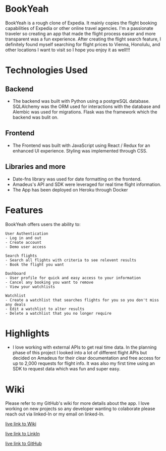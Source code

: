 # BookYeah
BookYeah is a rough clone of Expedia.  It mainly copies the flight booking capabilities of Expedia or other online travel agencies.  I'm a passionate traveler so creating an app that made the flight process easier and more transparent was a fun experience.  After creating the flight search feature, I definitely found myself searching for flight prices to Vienna, Honolulu, and other locations I want to visit so I hope you enjoy it as well!!!

# Technologies Used

## Backend
- The backend was built with Python using a postgreSQL database.  SQLAlchemy was the ORM used for interactions with the database and Alembic was used for migrations.  Flask was the framework which the backend was bulit on.

## Frontend
- The Frontend was built with JavaScript using React / Redux for an enhanced UI experience.  Styling was implemented through CSS.

## Libraries and more
- Date-fns library was used for date formatting on the frontend.
- Amadeus's API and SDK were leveraged for real time flight information.
- The App has been deployed on Heroku through Docker

# Features
BookYeah offers users the ability to:

    User Authentication
    - Log in and out
    - Create account
    - Demo user access

    Search flights
    - Search all flights with criteria to see relevent results
    - Book the flight you want

    Dashboard
    - User profile for quick and easy access to your information
    - Cancel any booking you want to remove
    - View your watchlists

    Watchlist
    - Create a watchlist that searches flights for you so you don't miss any deals
    - Edit a watchlist to alter results
    - Delete a watchlist that you no longer require

# Highlights
- I love working with external APIs to get real time data.  In the planning phase of this project I looked into a lot of different flight APIs but decided on Amadeus for their clear documentation and free access for up to 2,000 requests for flight info.  It was also my first time using an SDK to request data which was fun and super easy.

# Wiki

Please refer to my GitHub's wiki for more details about the app.  I love working on new projects so any developer wanting to colaborate please reach out via linked-In or my email on linked-In.

[live link to Wiki](https://github.com/josh-willy91/flight_booking_clone/wiki)

[live link to LinkIn](https://www.linkedin.com/in/joshua-williams-768b48178/)

[live link to GitHub](https://github.com/josh-willy91)
